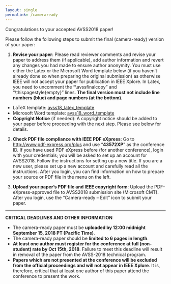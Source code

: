 ```yaml
---
layout: single
permalink: /cameraready
---
```

Congratulations to your accepted AVSS2018 paper!

Please follow the following steps to submit the final (camera-ready) version of your paper:
1. <b>Revise your paper</b>: Please read reviewer comments and revise your paper to address them (if applicable), add author information and revert any changes you had made to ensure author anonymity. You must use either the Latex or the Microsoft Word template below (if you haven’t already done so when preparing the original submission) as otherwise IEEE will not accept your paper for publication in IEEE Xplore. In Latex, you need to uncomment the “\avssfinalcopy” and “\thispagestyle{empty}” lines. <b>The final version must not include line numbers (blue) and page numbers (at the bottom)</b>.
- LaTeX template: <a href="https://avss2018.org/assets/avss_latex_template.zip">avss18_latex_template</a>
- Microsoft Word template: <a href="https://avss2018.org/assets/avss_word_template.zip">avss18_word_template</a>
- <b>Copyright Notice</b> (if needed): A copyright notice should be added to your paper before proceeding with the next step. Please see below for details.

2. <b>Check PDF file compliance with IEEE PDF eXpress</b>: Go to <a href="http://www.pdf-express.org/plus">http://www.pdf-express.org/plus</a> and use “<b>43572XP</b>” as the conference ID. If you have used PDF eXpress before (for another conference), login with your credentials; you will be asked to set up an account for AVSS2018. Follow the instructions for setting up a new title. If you are a new user, please set up a new account and carefully read all the instructions. After you login, you can find information on how to prepare your source or PDF file in the menu on the left.

3. <b>Upload your paper’s PDF file and IEEE copyright form</b>: Upload the PDF-eXpress-approved file to AVSS2018 submission site (Microsoft CMT).  After you login, use the “Camera-ready – Edit” icon to submit your paper. 

<hr/>

<b>CRITICAL DEADLINES AND OTHER INFORMATION</b>
- The camera-ready paper must be <b>uploaded by 12:00 midnight September 15, 2018 PT (Pacific Time)</b>.
- The camera-ready paper should be <b>limited to 6 pages in length</b>.
- <b>At least one author must register for the conference at full (non-student) rate by Oct 15th, 2018</b>. Failure to meet this deadline will result in removal of the paper from the AVSS-2018 technical program.
- <b>Papers which are not presented at the conference will be excluded from the official proceedings and will not appear in IEEE Xplore</b>. It is, therefore, critical that at least one author of this paper attend the conference to present the work.‎ 


